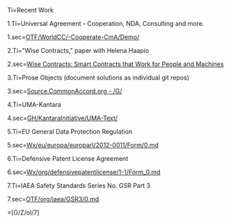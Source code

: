 Ti=Recent Work

1.Ti=Universal Agreement - Cooperation, NDA, Consulting and more.

1.sec=<a href="http://source.commonaccord.org/i.php?v=l&f=OTF/WorldCC/-Cooperate-CmA/Demo/">OTF/WorldCC/-Cooperate-CmA/Demo/</a>

2.Ti="Wise Contracts," paper with Helena Haapio

2.sec=<a href="https://papers.ssrn.com/sol3/papers.cfm?abstract_id=2925871">Wise Contracts: Smart Contracts that Work for People and Machines</a>

3.Ti=Prose Objects (document solutions as individual git repos)

3.sec=<a href="http://source.commonaccord.org/i.php?v=l&f=G/">Source.CommonAccord.org - /G/</a>

4.Ti=UMA-Kantara

4.sec=<a href="i.php?v=d&f=GH/KantaraInitiative/UMA-Text/0.md">GH/KantaraInitiative/UMA-Text/</a>

5.Ti=EU General Data Protection Regulation

5.sec=<a href="i.php?v=d&f=Wx/eu/europa/europarl/2012-0011/Form/0.md">Wx/eu/europa/europarl/2012-0011/Form/0.md</a>

6.Ti=Defensive Patent License Agreement

6.sec=<a href="i.php?v=s&f=Wx/org/defensivepatentlicense/1-1/Form_0.md">Wx/org/defensivepatentlicense/1-1/Form_0.md</a>

7.Ti=IAEA Safety Standards Series No. GSR Part 3

7.sec=<a href="i.php?v=s&f=OTF/org/iaea/GSR3/0.md">OTF/org/iaea/GSR3/0.md</a>

=[G/Z/ol/7]
